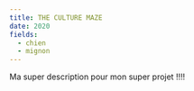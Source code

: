 ```yaml
---
title: THE CULTURE MAZE
date: 2020
fields:
  - chien
  - mignon
---
```


Ma super description pour mon super projet !!!!